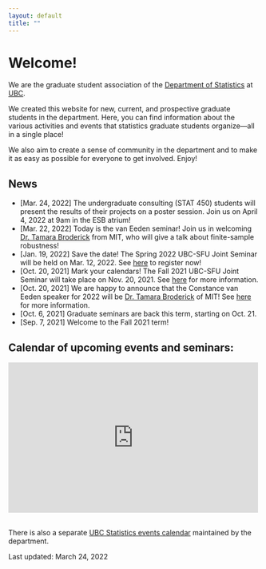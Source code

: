 ```yaml
---
layout: default
title: ""
---
```


# Welcome!

We are the graduate student association of the [Department of Statistics](https://www.stat.ubc.ca/)
at [UBC](https://www.ubc.ca/).

We created this website for new, current, and prospective graduate students in the department.
Here, you can find information about the various activities and events
that statistics graduate students organize&mdash;all in a single place!

We also aim to create a sense of community in the department and to make it as easy as possible for everyone to get involved.
Enjoy!

## News

- [Mar. 24, 2022] The undergraduate consulting (STAT 450) students
will present the results of their projects on a poster session.
Join us on April 4, 2022 at 9am in the ESB atrium!
- [Mar. 22, 2022] Today is the van Eeden seminar!
Join us in welcoming [Dr. Tamara Broderick](https://tamarabroderick.com/) from MIT,
who will give a talk about finite-sample robustness!
- [Jan. 19, 2022] Save the date! The Spring 2022 UBC-SFU Joint Seminar will be held on Mar. 12, 2022. See [here](./ubc-sfu) to register now!
- [Oct. 20, 2021] Mark your calendars! The Fall 2021 UBC-SFU Joint Seminar will take place on Nov. 20, 2021. See [here](./ubc-sfu) for more information.
- [Oct. 20, 2021] We are happy to announce that the
	Constance van Eeden speaker for 2022 will be
	[Dr. Tamara Broderick](https://tamarabroderick.com/) of MIT!
	See [here](./van-eeden) for more information.
- [Oct. 6, 2021] Graduate seminars are back this term, starting on Oct. 21.
- [Sep. 7, 2021] Welcome to the Fall 2021 term!


<div class="span9">
	<h2>Calendar of upcoming events and seminars:</h2>
	<iframe src="https://calendar.google.com/calendar/embed?height=300&wkst=1&bgcolor=%23ffffff&ctz=America%2FVancouver&showTitle=0&src=MjNodWRuYzZvM2VoZzFubmltZTBmbmY4OThAZ3JvdXAuY2FsZW5kYXIuZ29vZ2xlLmNvbQ&src=ZDhibmxnaGlxcmVwc2ZrazNjN2ZsZmlyaWNAZ3JvdXAuY2FsZW5kYXIuZ29vZ2xlLmNvbQ&color=%23D81B60&color=%238E24AA" style="border-width:0" width="500" height="300" frameborder="0" scrolling="no"></iframe>
</div><!--/span-->
<br/>

There is also a separate [UBC Statistics events calendar](https://www.stat.ubc.ca/events-calendar) maintained by the department.


Last updated: March 24, 2022

